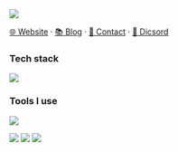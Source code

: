 <!-- 
[![Typing SVG](https://readme-typing-svg.demolab.com?font=Fira+Code&weight=600&size=24&pause=1000&color=5086A1FF&center=true&vCenter=true&random=false&width=280&lines=Hi%2CI'm+pengzhanbo%F0%9F%91%8B)](https://git.io/typing-svg)
-->

<!--
<picture>
  <img src="https://readme-typing-svg.demolab.com?font=Fira+Code&weight=600&size=24&pause=1000&color=5086A1FF&center=true&vCenter=true&random=false&width=280&lines=Hi%2CI'm+pengzhanbo%F0%9F%91%8B">
</picture>
-->
<picture>
  <img src="https://capsule-render.vercel.app/api?type=waving&height=220&color=gradient&text=Hi,%20I'm%20pengzhanbo&reversal=true&textBg=false&fontSize=64&fontAlignY=30&desc=TypeScript%20enthusiast,%20Node.js%20user,%20Rust%20and%20Harmony%20beginner&descSize=16&descAlignY=50&descAlign=55">
</picture>

<!-- TypeScript enthusiast, Node.js user, Rust & Harmony beginner -->

[🌐 Website](https://pengzhanbo.cn) · [📚 Blog](https://pengzhanbo.cn/blog/) · [📇 Contact](mailto:q942450674@outlook.com) · [💬 Dicsord](https://discord.gg/UJGcxJ9jnj)


### Tech stack

<picture><img src="https://skillicons.dev/icons?i=ts,nodejs,deno,react,vue,solidjs,astro,windicss,nextjs,nuxtjs,nestjs,electron,tauri,rust"></picture>

### Tools I use

<picture><img src="https://skillicons.dev/icons?i=vscode,webpack,vite,rollup,gulp,git,githubactions,vercel,netlify,jenkins,pnpm"></picture>

<picture>
  <source
    srcset="https://github-readme-stats.vercel.app/api?username=pengzhanbo&show_icons=true&hide_border=true&line_height=24&theme=dark&t=1"
    media="(prefers-color-scheme: dark)"
  />
  <img src="https://github-readme-stats.vercel.app/api?username=pengzhanbo&show_icons=true&hide_border=true&line_height=24&t=1" />
</picture>
<picture>
  <source
    srcset="https://github-readme-stats.vercel.app/api/top-langs/?username=pengzhanbo&layout=compact&hide_border=true&langs_count=8&theme=dark"
    media="(prefers-color-scheme: dark)"
  />
  <img src="https://github-readme-stats.vercel.app/api/top-langs/?username=pengzhanbo&layout=compact&hide_border=true&langs_count=8" />
</picture>

<picture>
  <source
    srcset="https://github-profile-trophy.vercel.app/?username=pengzhanbo&margin-w=8&margin-h=8&column=7&row=1&no-frame=true&theme=algolia"
    media="(prefers-color-scheme: dark)"
  />
  <img src="https://github-profile-trophy.vercel.app/?username=pengzhanbo&margin-w=8&margin-h=8&column=7&row=1&no-frame=true&theme=light" />
</picture>
